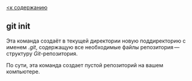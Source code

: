 [<к содержанию](./readme.md)

## git init

Эта команда создаёт в текущей директории новую поддиректорию с именем .*git*, содержащую все необходимые файлы репозитория — структуру *Git*-репозитория.

По сути, эта команда создает пустой репозиторий на вашем компьютере.
